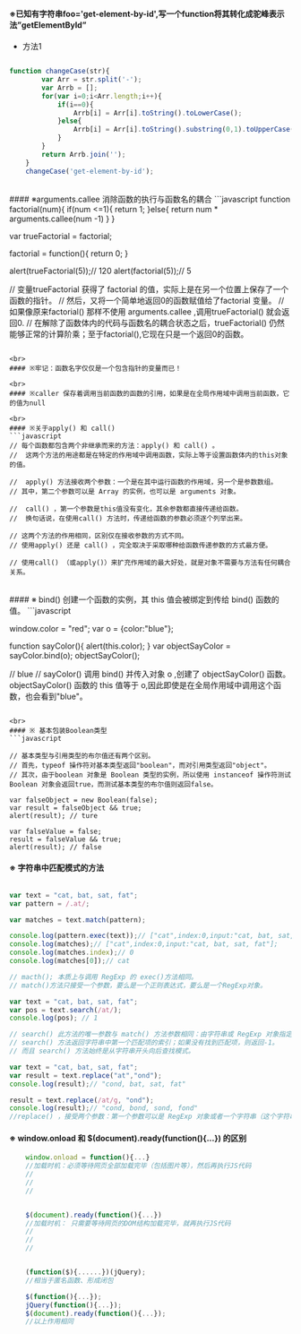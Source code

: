 #### ※已知有字符串foo='get-element-by-id',写一个function将其转化成驼峰表示法”getElementById”
- 方法1
```javascript

function changeCase(str){
		var Arr = str.split('-');
		var Arrb = [];
		for(var i=0;i<Arr.length;i++){
			if(i==0){
				Arrb[i] = Arr[i].toString().toLowerCase();
			}else{
				Arrb[i] = Arr[i].toString().substring(0,1).toUpperCase()+ Arr[i].toString().substring(1).toLowerCase();
			}
		}
		return Arrb.join('');
	}
	changeCase('get-element-by-id');

```
<br>
#### ※arguments.callee 消除函数的执行与函数名的耦合
```javascript
function factorial(num){
	if(num <=1){
		return 1;
	}else{
		return num * arguments.callee(num -1)
	}
}

var trueFactorial = factorial;

factorial = function(){
	return 0;
}

alert(trueFactorial(5));// 120
alert(factorial(5));// 5

// 变量trueFactorial 获得了 factorial 的值，实际上是在另一个位置上保存了一个函数的指针。
// 然后，又将一个简单地返回0的函数赋值给了factorial 变量。
// 如果像原来factorial() 那样不使用 arguments.callee ,调用trueFactorial() 就会返回0.
// 在解除了函数体内的代码与函数名的耦合状态之后，trueFactorial() 仍然能够正常的计算阶乘；至于factorial(),它现在只是一个返回0的函数。

```

<br>
#### ※牢记：函数名字仅仅是一个包含指针的变量而已！

<br>
#### ※caller 保存着调用当前函数的函数的引用，如果是在全局作用域中调用当前函数，它的值为null

<br>
#### ※关于apply() 和 call()
```javascript
// 每个函数都包含两个非继承而来的方法：apply() 和 call() 。
//  这两个方法的用途都是在特定的作用域中调用函数，实际上等于设置函数体内的this对象的值。

//  apply() 方法接收两个参数：一个是在其中运行函数的作用域，另一个是参数数组。
// 其中，第二个参数可以是 Array 的实例，也可以是 arguments 对象。

//  call() ，第一个参数是this值没有变化，其余参数都直接传递给函数。
//  换句话说，在使用call() 方法时，传递给函数的参数必须逐个列举出来。

// 这两个方法的作用相同，区别仅在接收参数的方式不同。
// 使用apply() 还是 call() ，完全取决于采取哪种给函数传递参数的方式最方便。

// 使用call() （或apply()）来扩充作用域的最大好处，就是对象不需要与方法有任何耦合关系。

```

<br>
#### ※ bind() 创建一个函数的实例，其 this 值会被绑定到传给 bind() 函数的值。
```javascript

window.color = "red";
var o = {color:"blue"};

function sayColor(){
	alert(this.color);
}
var objectSayColor = sayColor.bind(o);
objectSayColor();

// blue 
// sayColor() 调用 bind() 并传入对象 o ,创建了 objectSayColor() 函数。 objectSayColor() 函数的 this 值等于 o,因此即使是在全局作用域中调用这个函数，也会看到"blue"。

```

<br>
#### ※ 基本包装Boolean类型
```javascript

// 基本类型与引用类型的布尔值还有两个区别。 
// 首先，typeof 操作符对基本类型返回"boolean"，而对引用类型返回"object"。 
// 其次，由于boolean 对象是 Boolean 类型的实例，所以使用 instanceof 操作符测试Boolean 对象会返回true，而测试基本类型的布尔值则返回false。 

var falseObject = new Boolean(false);
var result = falseObject && true;
alert(result); // ture 

var falseValue = false;
result = falseValue && true;
alert(result); // false 

```

#### ※ 字符串中匹配模式的方法
```javascript

var text = "cat, bat, sat, fat";
var pattern = /.at/;

var matches = text.match(pattern);

console.log(pattern.exec(text));// ["cat",index:0,input:"cat, bat, sat, fat"]; 
console.log(matches);// ["cat",index:0,input:"cat, bat, sat, fat"]; 
console.log(matches.index);// 0 
console.log(matches[0]);// cat 

// macth(); 本质上与调用 RegExp 的 exec()方法相同。
// match()方法只接受一个参数，要么是一个正则表达式，要么是一个RegExp对象。

var text = "cat, bat, sat, fat";
var pos = text.search(/at/);
console.log(pos); // 1 

// search() 此方法的唯一参数与 match() 方法参数相同：由字符串或 RegExp 对象指定的一个正则表达式。 
// search() 方法返回字符串中第一个匹配项的索引；如果没有找到匹配项，则返回-1。 
// 而且 search() 方法始终是从字符串开头向后查找模式。 

var text = "cat, bat, sat, fat";
var result = text.replace("at","ond");
console.log(result);// "cond, bat, sat, fat" 

result = text.replace(/at/g, "ond");
console.log(result);// "cond, bond, sond, fond" 
//replace() ，接受两个参数：第一个参数可以是 RegExp 对象或者一个字符串（这个字符串不会被转换成）

```

#### ※ window.onload 和 $(document).ready(function(){...}) 的区别
```javascript
	window.onload = function(){...}
	//加载时机：必须等待网页全部加载完毕（包括图片等），然后再执行JS代码
	//
	//
	//


	$(document).ready(function(){...})
	//加载时机： 只需要等待网页的DOM结构加载完毕，就再执行JS代码
	//
	//
	//


	(function($){......})(jQuery); 
	//相当于匿名函数、形成闭包

	$(function(){...}); 
	jQuery(function(){...}); 
	$(document).ready(function(){...});
	//以上作用相同

	

```


